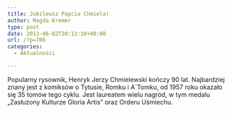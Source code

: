 ```yaml
---
title: Jubileusz Papcia Chmiela!
author: Magda Kremer
type: post
date: 2013-06-02T20:13:10+00:00
url: /?p=706
categories:
  - Aktualności

---
```

Popularny rysownik, Henryk Jerzy Chmielewski kończy 90 lat. Najbardziej znany jest z komiksów o Tytusie, Romku i A\`Tomku, od 1957 roku okazało się 35 tomów tego cyklu. Jest laureatem wielu nagród, w tym medalu „Zasłużony Kulturze Gloria Artis” oraz Orderu Uśmiechu.

&nbsp;

&nbsp;